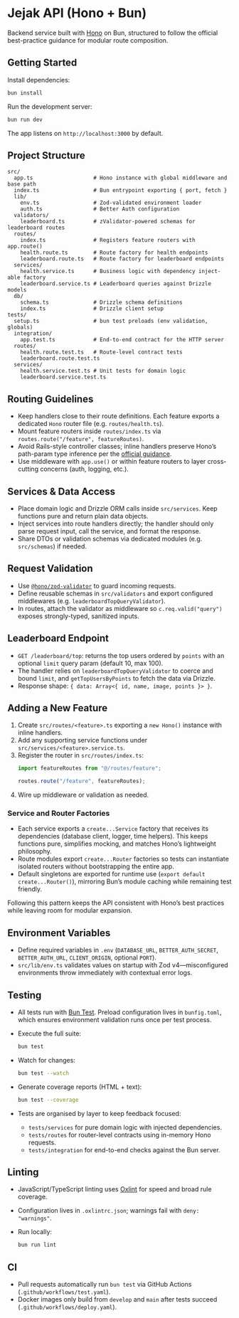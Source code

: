 # Jejak API (Hono + Bun)

Backend service built with [Hono](https://hono.dev/) on Bun, structured to follow the official best-practice guidance for modular route composition.

## Getting Started

Install dependencies:

```sh
bun install
```

Run the development server:

```sh
bun run dev
```

The app listens on `http://localhost:3000` by default.

## Project Structure

```
src/
  app.ts                   # Hono instance with global middleware and base path
  index.ts                 # Bun entrypoint exporting { port, fetch }
  lib/
    env.ts                 # Zod-validated environment loader
    auth.ts                # Better Auth configuration
  validators/
    leaderboard.ts         # zValidator-powered schemas for leaderboard routes
  routes/
    index.ts               # Registers feature routers with app.route()
    health.route.ts        # Route factory for health endpoints
    leaderboard.route.ts   # Route factory for leaderboard endpoints
  services/
    health.service.ts      # Business logic with dependency inject-able factory
    leaderboard.service.ts # Leaderboard queries against Drizzle models
  db/
    schema.ts              # Drizzle schema definitions
    index.ts               # Drizzle client setup
tests/
  setup.ts                 # bun test preloads (env validation, globals)
  integration/
    app.test.ts            # End-to-end contract for the HTTP server
  routes/
    health.route.test.ts   # Route-level contract tests
    leaderboard.route.test.ts
  services/
    health.service.test.ts # Unit tests for domain logic
    leaderboard.service.test.ts
```

## Routing Guidelines

- Keep handlers close to their route definitions. Each feature exports a dedicated `Hono` router file (e.g. `routes/health.ts`).
- Mount feature routers inside `routes/index.ts` via `routes.route("/feature", featureRoutes)`.
- Avoid Rails-style controller classes; inline handlers preserve Hono’s path-param type inference per the [official guidance](https://hono.dev/docs/guides/best-practices).
- Use middleware with `app.use()` or within feature routers to layer cross-cutting concerns (auth, logging, etc.).

## Services & Data Access

- Place domain logic and Drizzle ORM calls inside `src/services`. Keep functions pure and return plain data objects.
- Inject services into route handlers directly; the handler should only parse request input, call the service, and format the response.
- Share DTOs or validation schemas via dedicated modules (e.g. `src/schemas`) if needed.

## Request Validation

- Use [`@hono/zod-validator`](https://github.com/honojs/middleware/tree/main/packages/zod-validator) to guard incoming requests.
- Define reusable schemas in `src/validators` and export configured middlewares (e.g. `leaderboardTopQueryValidator`).
- In routes, attach the validator as middleware so `c.req.valid("query")` exposes strongly-typed, sanitized inputs.

## Leaderboard Endpoint

- `GET /leaderboard/top`: returns the top users ordered by `points` with an optional `limit` query param (default 10, max 100).
- The handler relies on `leaderboardTopQueryValidator` to coerce and bound `limit`, and `getTopUsersByPoints` to fetch the data via Drizzle.
- Response shape: `{ data: Array<{ id, name, image, points }> }`.

## Adding a New Feature

1. Create `src/routes/<feature>.ts` exporting a `new Hono()` instance with inline handlers.
2. Add any supporting service functions under `src/services/<feature>.service.ts`.
3. Register the router in `src/routes/index.ts`:
   ```ts
   import featureRoutes from "@/routes/feature";

   routes.route("/feature", featureRoutes);
   ```
4. Wire up middleware or validation as needed.

### Service and Router Factories

- Each service exports a `create...Service` factory that receives its dependencies (database client, logger, time helpers). This keeps functions pure, simplifies mocking, and matches Hono’s lightweight philosophy.
- Route modules export `create...Router` factories so tests can instantiate isolated routers without bootstrapping the entire app.
- Default singletons are exported for runtime use (`export default create...Router()`), mirroring Bun’s module caching while remaining test friendly.

Following this pattern keeps the API consistent with Hono’s best practices while leaving room for modular expansion.

## Environment Variables

- Define required variables in `.env` (`DATABASE_URL`, `BETTER_AUTH_SECRET`, `BETTER_AUTH_URL`, `CLIENT_ORIGIN`, optional `PORT`).
- `src/lib/env.ts` validates values on startup with Zod v4—misconfigured environments throw immediately with contextual error logs.

## Testing

- All tests run with [Bun Test](https://bun.sh/docs/test). Preload configuration lives in `bunfig.toml`, which ensures environment validation runs once per test process.
- Execute the full suite:

  ```sh
  bun test
  ```

- Watch for changes:

  ```sh
  bun test --watch
  ```

- Generate coverage reports (HTML + text):

  ```sh
  bun test --coverage
  ```

- Tests are organised by layer to keep feedback focused:
  - `tests/services` for pure domain logic with injected dependencies.
  - `tests/routes` for router-level contracts using in-memory Hono requests.
  - `tests/integration` for end-to-end checks against the Bun server.

## Linting

- JavaScript/TypeScript linting uses [Oxlint](https://oxc.rs/docs/guide/usage/linter.html) for speed and broad rule coverage.
- Configuration lives in `.oxlintrc.json`; warnings fail with `deny: "warnings"`.
- Run locally:

  ```sh
  bun run lint
  ```

## CI

- Pull requests automatically run `bun test` via GitHub Actions (`.github/workflows/test.yaml`).
- Docker images only build from `develop` and `main` after tests succeed (`.github/workflows/deploy.yaml`).

